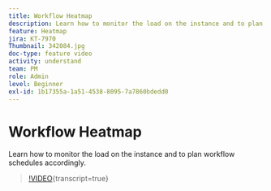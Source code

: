 ```yaml
---
title: Workflow Heatmap
description: Learn how to monitor the load on the instance and to plan workflow schedules accordingly.
feature: Heatmap
jira: KT-7970
Thumbnail: 342084.jpg
doc-type: feature video
activity: understand
team: PM
role: Admin
level: Beginner
exl-id: 1b17355a-1a51-4538-8095-7a7860bdedd0
---
```

# Workflow Heatmap

Learn how to monitor the load on the instance and to plan workflow schedules accordingly.

>[!VIDEO](https://video.tv.adobe.com/v/342084?quality=12&learn=on){transcript=true}
